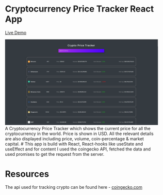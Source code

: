 # Cryptocurrency Price Tracker React App

[Live Demo](https://competent-liskov-942e07.netlify.app/)

<img src="./Screenshot (19).png" alt="the screenshot of the app large screen"/>
A Cryptocurrency Price Tracker which shows the current price for all the cryptocurrency in the world. Price is shown in USD. All the relevant details are also displayed including price, volume, coin-percentage & market capital.
#
This app is build with React, React-hooks like useState and useEffect and for content I used the coingecko API, fetched the data and used promises to get the request from the server. 

# Resources

The api used for tracking crypto can be found here - [coingecko.com](https://coingecko.com/)
